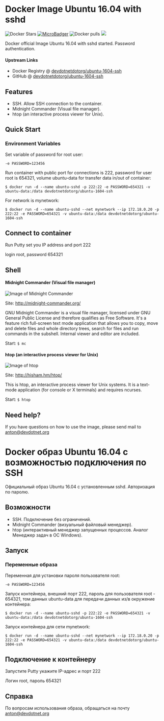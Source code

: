 # Docker Image Ubuntu 16.04 with sshd

![Docker Stars](https://img.shields.io/docker/stars/devdotnetdotorg/ubuntu-1604-ssh.svg?maxAge=2592000)
[![MicroBadger](https://images.microbadger.com/badges/image/devdotnetdotorg/ubuntu-1604-ssh.svg)](http://microbadger.com/images/devdotnetdotorg/ubuntu-1604-ssh)
![Docker pulls](https://img.shields.io/docker/pulls/devdotnetdotorg/ubuntu-1604-ssh.svg)
![](https://img.shields.io/github/last-commit/devdotnetdotorg/ubuntu-1604-ssh.svg?style=flat)

Docker official Image Ubuntu 16.04 with sshd started. Password authentication.

#### Upstream Links

* Docker Registry @ [devdotnetdotorg/ubuntu-1604-ssh](https://hub.docker.com/r/devdotnetdotorg/ubuntu-1604-ssh)
* GitHub @ [devdotnetdotorg/ubuntu-1604-ssh](https://github.com/devdotnetdotorg/ubuntu-1604-ssh)

## Features

* SSH. Allow SSH connection to the container.
* Midnight Commander (Visual file manager).
* htop (an interactive process viewer for Unix).

## Quick Start
 
### Environment Variables
 
Set variable of password for root user:

`-e PASSWORD=123456`

Run container with public port for connections is 222, password for user root is 654321, volume ubuntu-data for transfer data in/out of container:

`$ docker run -d --name ubuntu-sshd -p 222:22 -e PASSWORD=654321 -v ubuntu-data:/data devdotnetdotorg/ubuntu-1604-ssh`

For network is mynetwork:

`$ docker run -d --name ubuntu-sshd --net mynetwork --ip 172.18.0.20 -p 222:22 -e PASSWORD=654321 -v ubuntu-data:/data devdotnetdotorg/ubuntu-1604-ssh`

## Connect to container

Run Putty set you IP address and port 222

login root, password 654321

## Shell

#### Midnight Commander (Visual file manager)

![Image of Midnight Commander](https://raw.githubusercontent.com/devdotnetdotorg/ubuntu-1604-ssh/master/screenshots/scr1-ubuntu-1604-ssh.png)

Site: http://midnight-commander.org/

GNU Midnight Commander is a visual file manager, licensed under GNU General Public License and therefore qualifies as Free Software. It's a feature rich full-screen text mode application that allows you to copy, move and delete files and whole directory trees, search for files and run commands in the subshell. Internal viewer and editor are included.

Start: `$ mc`

#### htop (an interactive process viewer for Unix)

![Image of htop](http://hisham.hm/htop/htop-2.0.png)

Site: http://hisham.hm/htop/

This is htop, an interactive process viewer for Unix systems. It is a text-mode application (for console or X terminals) and requires ncurses.

Start: `$ htop`

## Need help?

If you have questions on how to use the image, please send mail to anton@devdotnet.org


# Docker образ Ubuntu 16.04 с возможностью подключения по SSH

Официальный образ Ubuntu 16.04 с установленным sshd. Авторизация по паролю.

## Возможности

* SSH. Подключение без ограничений.
* Midnight Commander (визуальный файловый менеджер).
* htop (интерактивный менеджер запущенных процессов. Аналог Менеджер задач в ОС Windows).

## Запуск
 
### Переменные образа
 
Переменная для установки пароля пользователя root:

`-e PASSWORD=123456`


Запуск контейнера, внешний порт 222, пароль для пользователя root - 654321, том данных ubuntu-data для передачи данных из/в окружение контейнера:

`$ docker run -d --name ubuntu-sshd -p 222:22 -e PASSWORD=654321 -v ubuntu-data:/data devdotnetdotorg/ubuntu-1604-ssh`

Запуск контейнера для сети mynetwork:

`$ docker run -d --name ubuntu-sshd --net mynetwork --ip 172.18.0.20 -p 222:22 -e PASSWORD=654321 -v ubuntu-data:/data devdotnetdotorg/ubuntu-1604-ssh`

## Подключение к контейнеру

Запустите Putty укажите IP-адрес и порт 222

Логин root, пароль 654321

## Справка

По вопросам использования образа, обращаться на почту anton@devdotnet.org
